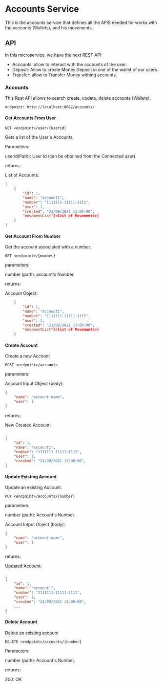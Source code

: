 # Accounts Service

This is the accounts service that defines all the APIS needed for works with the accounts (Wallets), and his movements.

## API

In this microservice, we have the next REST API:

* Accounts: allow to interact with the accounts of the user.
* Deposit: Allow to create Money Deposit in one of the wallet of our users.
* Transfer: allow to Transfer Money withing accounts.

### Accounts

This Rest API allows to search create, update, delete accounts (Wallets).

```curl
endpoint: http://localhost:8082/accounts/
```

#### Get Accounts From User

```curl
GET <endpoint>/user/{userid}
```

Gets a list of the User's Accounts.

Parameters:

userid(Path): User Id (can be obtained from the Connected user).

returns:

List of Accounts:

```json
[
    {
        "id": 1,
        "name": "account1",
        "number": "1111111-11111-1111",
        "user": 1,
        "created": "21/09/2021 13:00:00",
        "movementList"[<list of Movements>]
    }
]
```

#### Get Account From Number

Get the account associated with a number.

```curl
GET <endpoint>/{number}
```

parameters:

number (path): account's Number.

returns:

Account Object:

```json
    {
        "id": 1,
        "name": "account1",
        "number": "1111111-11111-1111",
        "user": 1,
        "created": "21/09/2021 13:00:00",
        "movementList"[<list of Movements>]
    }
```

#### Create Account

Create a new Account

```curl
POST <endpoint>/accounts
```

parameters:

Account Input Object (body):

```json
{
    "name": "account name",
    "user": 1
}
```

returns:

New Created Account:

```json

{
    "id": 1,
    "name": "account1",
    "number": "1111111-11111-1111",
    "user": 1,
    "created": "21/09/2021 13:00:00",
}
```

#### Update Existing Account

Update an existing Account.

```curl
PUT <endpoint>/accounts/{number}
```

parameters:

number (path): Account's Number.

Account Intput Object (body):

```json
{
    "name": "account name",
    "user": 1
}
```

returns:

Updated Account:

```json

{
    "id": 1,
    "name": "account1",
    "number": "1111111-11111-1111",
    "user": 1,
    "created": "21/09/2021 13:00:00",
    ...
}
```

#### Delete Account

Delete an existing account

```curl
DELETE <endpoint>/accounts/{number}
```

Parameters:

number (path): Account's Number.

returns:

200: OK

